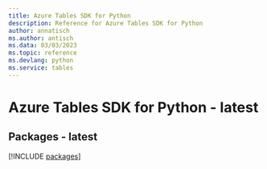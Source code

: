 ```yaml
---
title: Azure Tables SDK for Python
description: Reference for Azure Tables SDK for Python
author: annatisch
ms.author: antisch
ms.data: 03/03/2023
ms.topic: reference
ms.devlang: python
ms.service: tables
---
```

# Azure Tables SDK for Python - latest
## Packages - latest
[!INCLUDE [packages](tables-index.md)]